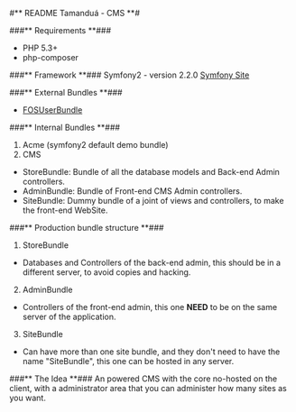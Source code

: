 #** README Tamanduá - CMS **#

###** Requirements **###
 * PHP 5.3+
 * php-composer

###** Framework **###
Symfony2 - version 2.2.0
[Symfony Site](http://symfony.com/])

###** External Bundles **###
 * [FOSUserBundle](https://github.com/FriendsOfSymfony/FOSUserBundle)

###** Internal Bundles **###
 1. Acme (symfony2 default demo bundle)
 2. CMS

  - StoreBundle: Bundle of all the database models and Back-end Admin controllers.
  - AdminBundle: Bundle of Front-end CMS Admin controllers.
  - SiteBundle: Dummy bundle of a joint of views and controllers, to make the front-end WebSite.

###** Production bundle structure **###
 1. StoreBundle

  - Databases and Controllers of the back-end admin, this should be in a different server, to avoid copies and hacking.
 2. AdminBundle

  - Controllers of the front-end admin, this one **NEED** to be on the same server of the application.
 3. SiteBundle

  - Can have more than one site bundle, and they don't need to have the name "SiteBundle", this one can be hosted in any server.

###** The Idea **###
An powered CMS with the core no-hosted on the client, with a administrator area that you can administer how many sites as you want.
